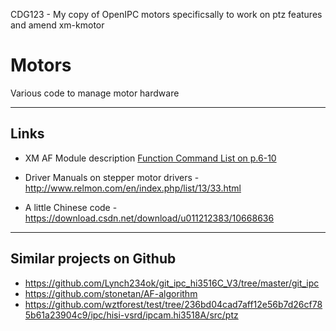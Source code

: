 CDG123 - My copy of OpenIPC motors specificsally to work on ptz features and amend xm-kmotor


# Motors

Various code to manage motor hardware

-----

## Links

* XM AF Module description [Function Command List on p.6-10](doc/IVG-N83020S-T.pdf)

* Driver Manuals on stepper motor drivers - http://www.relmon.com/en/index.php/list/13/33.html

* A little Chinese code - https://download.csdn.net/download/u011212383/10668636

-----

## Similar projects on Github

* https://github.com/Lynch234ok/git_ipc_hi3516C_V3/tree/master/git_ipc
* https://github.com/stonetan/AF-algorithm
* https://github.com/wztforest/test/tree/236bd04cad7aff12e56b7d26cf785b61a23904c9/ipc/hisi-vsrd/ipcam.hi3518A/src/ptz
